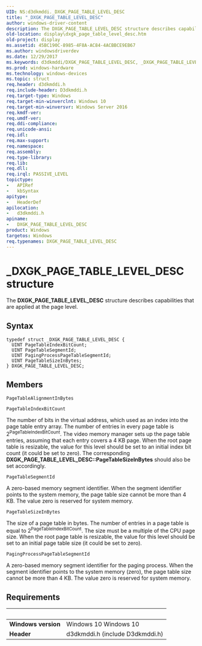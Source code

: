 ```yaml
---
UID: NS:d3dkmddi._DXGK_PAGE_TABLE_LEVEL_DESC
title: "_DXGK_PAGE_TABLE_LEVEL_DESC"
author: windows-driver-content
description: The DXGK_PAGE_TABLE_LEVEL_DESC structure describes capabilities that are applied at the page level.
old-location: display\dxgk_page_table_level_desc.htm
old-project: display
ms.assetid: 45BC190C-8985-4F8A-AC84-4ACBBCE9EB67
ms.author: windowsdriverdev
ms.date: 12/29/2017
ms.keywords: d3dkmddi/DXGK_PAGE_TABLE_LEVEL_DESC, _DXGK_PAGE_TABLE_LEVEL_DESC, DXGK_PAGE_TABLE_LEVEL_DESC structure [Display Devices], display.dxgk_page_table_level_desc, DXGK_PAGE_TABLE_LEVEL_DESC
ms.prod: windows-hardware
ms.technology: windows-devices
ms.topic: struct
req.header: d3dkmddi.h
req.include-header: D3dkmddi.h
req.target-type: Windows
req.target-min-winverclnt: Windows 10
req.target-min-winversvr: Windows Server 2016
req.kmdf-ver: 
req.umdf-ver: 
req.ddi-compliance: 
req.unicode-ansi: 
req.idl: 
req.max-support: 
req.namespace: 
req.assembly: 
req.type-library: 
req.lib: 
req.dll: 
req.irql: PASSIVE_LEVEL
topictype:
-	APIRef
-	kbSyntax
apitype:
-	HeaderDef
apilocation:
-	d3dkmddi.h
apiname:
-	DXGK_PAGE_TABLE_LEVEL_DESC
product: Windows
targetos: Windows
req.typenames: DXGK_PAGE_TABLE_LEVEL_DESC
---
```


# _DXGK_PAGE_TABLE_LEVEL_DESC structure
The <b>DXGK_PAGE_TABLE_LEVEL_DESC</b> structure describes capabilities that are applied at the page level.

## Syntax
````
typedef struct _DXGK_PAGE_TABLE_LEVEL_DESC {
  UINT PageTableIndexBitCount;
  UINT PageTableSegmentId;
  UINT PagingProcessPageTableSegmentId;
  UINT PageTableSizeInBytes;
} DXGK_PAGE_TABLE_LEVEL_DESC;
````

## Members


`PageTableAlignmentInBytes`



`PageTableIndexBitCount`

The number of bits in the virtual address, which used as an index into the page table entry array. The number of entries in every page table is 2<sup>PageTableIndexBitCount</sup>. The video memory manager  sets up the page table entries, assuming that each entry covers a 4 KB page. When the root page table is resizable, the value for this level should be set to an initial index bit count (it could be set to zero). The corresponding <b>DXGK_PAGE_TABLE_LEVEL_DESC::PageTableSizeInBytes</b> should also be set accordingly.

`PageTableSegmentId`

A zero-based memory segment identifier. When the segment identifier points to the system memory, the page table size cannot be more than 4 KB. The value zero is reserved for system memory.

`PageTableSizeInBytes`

The size of a page table in bytes. The number of entries in a page table is equal to 2<sup>PageTableIndexBitCount</sup>. The size must be a multiple of the CPU page size. When the root page table is resizable, the value for this level should be set to an initial page table size (it could be set to zero).

`PagingProcessPageTableSegmentId`

A zero-based memory segment identifier for the paging process. When the segment identifier points to the system memory (zero), the page table size cannot be more than 4 KB. The value zero is reserved for system memory.


## Requirements
| &nbsp; | &nbsp; |
| ---- |:---- |
| **Windows version** | Windows 10 Windows 10 |
| **Header** | d3dkmddi.h (include D3dkmddi.h) |